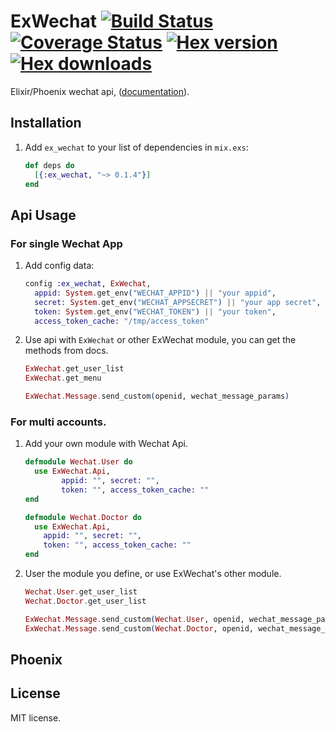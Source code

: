 # ExWechat [![Build Status](https://travis-ci.org/h1u2i3/ex_wechat.svg?branch=master)](https://travis-ci.org/h1u2i3/ex_wechat.svg?branch=master) [![Coverage Status](https://coveralls.io/repos/github/h1u2i3/ex_wechat/badge.svg?branch=master)](https://coveralls.io/github/h1u2i3/ex_wechat?branch=master) [![Hex version](https://img.shields.io/hexpm/v/ex_wechat.svg "Hex version")](https://hex.pm/packages/ex_wechat) [![Hex downloads](https://img.shields.io/hexpm/dt/ex_wechat.svg "Hex downloads")](https://hex.pm/packages/ex_wechat)

Elixir/Phoenix wechat api, ([documentation](http://hexdocs.pm/ex_wechat/)).

## Installation

1. Add `ex_wechat` to your list of dependencies in `mix.exs`:

    ```elixir
    def deps do
      [{:ex_wechat, "~> 0.1.4"}]
    end
    ```

## Api Usage

### For single Wechat App
1. Add config data:

    ```elixir
    config :ex_wechat, ExWechat,
      appid: System.get_env("WECHAT_APPID") || "your appid",
      secret: System.get_env("WECHAT_APPSECRET") || "your app secret",
      token: System.get_env("WECHAT_TOKEN") || "your token",
      access_token_cache: "/tmp/access_token"
    ```

2. Use api with `ExWechat` or other ExWechat module, you can get the methods
   from docs.

    ```elixir
    ExWechat.get_user_list
    ExWechat.get_menu

    ExWechat.Message.send_custom(openid, wechat_message_params)
    ```

### For multi accounts.
1. Add your own module with Wechat Api.

    ```elixir
    defmodule Wechat.User do
      use ExWechat.Api,
            appid: "", secret: "",
            token: "", access_token_cache: ""
    end

    defmodule Wechat.Doctor do
      use ExWechat.Api,
        appid: "", secret: "",
        token: "", access_token_cache: ""
    end
    ```

2. User the module you define, or use ExWechat's other module.

    ```elixir
    Wechat.User.get_user_list
    Wechat.Doctor.get_user_list

    ExWechat.Message.send_custom(Wechat.User, openid, wechat_message_params)
    ExWechat.Message.send_custom(Wechat.Doctor, openid, wechat_message_params)
    ```

## Phoenix


## License
MIT license.
